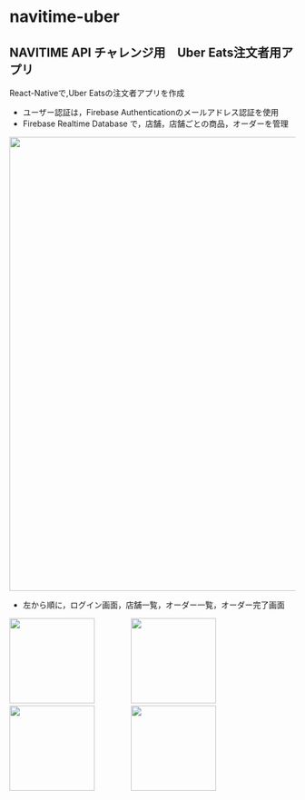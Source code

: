# navitime-uber

## NAVITIME API チャレンジ用　Uber Eats注文者用アプリ

React-Nativeで,Uber Eatsの注文者アプリを作成
* ユーザー認証は，Firebase Authenticationのメールアドレス認証を使用
* Firebase Realtime Database で，店舗，店舗ごとの商品，オーダーを管理

<img src="https://github.com/natsu-summer72/navitime-uber/blob/master/screen_shot/Firebase.png" width="800px">


* 左から順に，ログイン画面，店舗一覧，オーダー一覧，オーダー完了画面

<img src="https://github.com/natsu-summer72/navitime-uber/blob/master/screen_shot/Login.PNG" width="150px"> 　　　　          <img src="https://github.com/natsu-summer72/navitime-uber/blob/master/screen_shot/ShopList.PNG" width="150px"> 　　　　          <img src="https://github.com/natsu-summer72/navitime-uber/blob/master/screen_shot/Order.PNG" width="150px"> 　　　　          <img src="https://github.com/natsu-summer72/navitime-uber/blob/master/screen_shot/OrderComp.PNG" width="150px">
